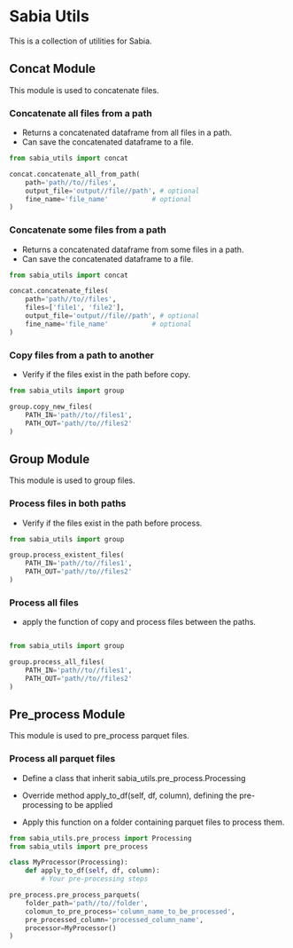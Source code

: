 # Sabia Utils

This is a collection of utilities for Sabia.

## Concat Module

This module is used to concatenate files.


### Concatenate all files from a path

* Returns a concatenated dataframe from all files in a path.
* Can save the concatenated dataframe to a file.

```python
from sabia_utils import concat

concat.concatenate_all_from_path(
    path='path//to//files',
    output_file='output//file//path', # optional
    fine_name='file_name'           # optional 
)
```

### Concatenate some files from a path

* Returns a concatenated dataframe from some files in a path.
* Can save the concatenated dataframe to a file.

```python
from sabia_utils import concat

concat.concatenate_files(
    path='path//to//files',
    files=['file1', 'file2'],
    output_file='output//file//path', # optional
    fine_name='file_name'           # optional 
)
```


### Copy files from a path to another

* Verify if the files exist in the path before copy.

```python
from sabia_utils import group

group.copy_new_files(
    PATH_IN='path//to//files1',
    PATH_OUT='path//to//files2'
)
```

## Group Module

This module is used to group files.

### Process files in both paths

* Verify if the files exist in the path before process.

```python
from sabia_utils import group

group.process_existent_files(
    PATH_IN='path//to//files1',
    PATH_OUT='path//to//files2'
)
```

### Process all files

* apply the function of copy and process files between the paths.

```python

from sabia_utils import group

group.process_all_files(
    PATH_IN='path//to//files1',
    PATH_OUT='path//to//files2'
)
```

## Pre_process Module

This module is used to pre_process parquet files.

### Process all parquet files

* Define a class that inherit sabia_utils.pre_process.Processing
* Override method apply_to_df(self, df, column), defining the pre-processing to be applied

* Apply this function on a folder containing parquet files to process them.

```python
from sabia_utils.pre_process import Processing
from sabia_utils import pre_process

class MyProcessor(Processing):
    def apply_to_df(self, df, column): 
        # Your pre-processing steps

pre_process.pre_process_parquets(
    folder_path='path//to//folder',
    colomun_to_pre_process='column_name_to_be_processed',
    pre_processed_column='processed_column_name',
    processor=MyProcessor()
)
```
